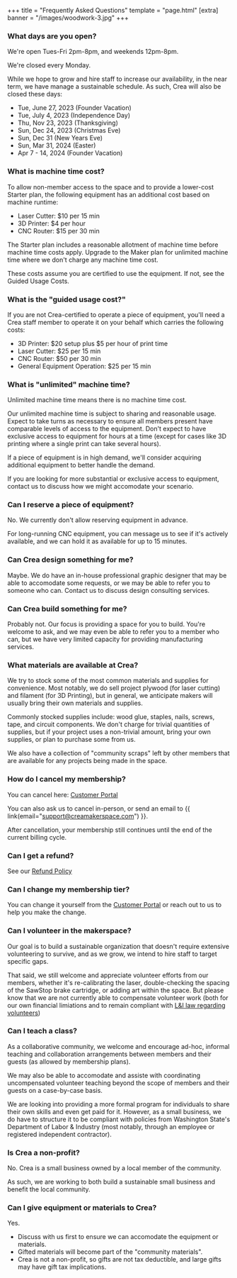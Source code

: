 +++
title = "Frequently Asked Questions"
template = "page.html"
[extra]
banner = "/images/woodwork-3.jpg"
+++

### What days are you open?

We're open Tues-Fri 2pm-8pm, and weekends 12pm-8pm.

We're closed every Monday.

While we hope to grow and hire staff to increase our availability, in the near term,
we have manage a sustainable schedule. As such, Crea will also be closed these days:

- Tue, June 27, 2023 (Founder Vacation)
- Tue, July 4, 2023 (Independence Day)
- Thu, Nov 23, 2023 (Thanksgiving)
- Sun, Dec 24, 2023 (Christmas Eve)
- Sun, Dec 31 (New Years Eve)
- Sun, Mar 31, 2024 (Easter)
- Apr 7 - 14, 2024 (Founder Vacation)

### What is machine time cost?

To allow non-member access to the space and to provide a lower-cost Starter plan, the following equipment has an additional cost based on machine runtime:

- Laser Cutter: $10 per 15 min
- 3D Printer: $4 per hour
- CNC Router: $15 per 30 min
 
The Starter plan includes a reasonable allotment of machine time before machine time costs apply. Upgrade to the Maker plan for unlimited machine time where we don't charge any machine time cost.

These costs assume you are certified to use the equipment. If not, see the Guided Usage Costs.

### What is the "guided usage cost?"

If you are not Crea-certified to operate a piece of equipment, you'll need a Crea staff member to operate it on your behalf which carries the following costs:

- 3D Printer: $20 setup plus $5 per hour of print time
- Laser Cutter: $25 per 15 min
- CNC Router: $50 per 30 min
- General Equipment Operation: $25 per 15 min

### What is "unlimited" machine time?

Unlimited machine time means there is no machine time cost.

Our unlimited machine time is subject to sharing and reasonable usage. Expect to take turns as necessary to ensure all members present have comparable levels of access to the equipment. Don't expect to have exclusive access to equipment for hours at a time (except for cases like 3D printing where a single print can take several hours).

If a piece of equipment is in high demand, we'll consider acquiring additional equipment to better handle the demand.

If you are looking for more substantial or exclusive access to equipment, contact us to discuss how we might accomodate your scenario.

### Can I reserve a piece of equipment?

No. We currently don't allow reserving equipment in advance.

For long-running CNC equipment, you can message us to see if it's actively available, and we can hold it as available for up to 15 minutes.

### Can Crea design something for me?

Maybe. We do have an in-house professional graphic designer that may be able to accomodate some requests, or we may be able to refer you to someone who can. Contact us to discuss design consulting services.

### Can Crea build something for me?

Probably not. Our focus is providing a space for you to build. You're welcome to ask, and we may even be able to refer you to a member who can, but we have very limited capacity for providing manufacturing services.

### What materials are available at Crea?

We try to stock some of the most common materials and supplies for convenience. Most notably, we do sell project plywood (for laser cutting) and filament (for 3D Printing), but in general, we anticipate makers will usually bring their own materials and supplies.

Commonly stocked supplies include: wood glue, staples, nails, screws, tape, and circuit components. We don't charge for trivial quantities of supplies, but if your project uses a non-trivial amount, bring your own supplies, or plan to purchase some from us.

We also have a collection of "community scraps" left by other members that are available for any projects being made in the space.

### How do I cancel my membership?

You can cancel here: [Customer Portal](https://billing.stripe.com/p/login/4gw2aJasm65hgUw000)

You can also ask us to cancel in-person, or send an email to {{ link(email="support@creamakerspace.com") }}.

After cancellation, your membership still continues until the end of the current billing cycle.


### Can I get a refund?

See our [Refund Policy](http://localhost:1111/policies#refund-policy)

### Can I change my membership tier?

You can change it yourself from the [Customer Portal](https://billing.stripe.com/p/login/4gw2aJasm65hgUw000)
or reach out to us to help you make the change.

### Can I volunteer in the makerspace?

Our goal is to build a sustainable organization that doesn't require extensive volunteering to survive, and as we grow, we intend to hire staff to target specific gaps.

That said, we still welcome and appreciate volunteer efforts from our members, whether it's re-calibrating the laser, double-checking the spacing of the SawStop brake cartridge, or adding art within the space. But please know that we are not currently able to compensate volunteer work (both for our own financial limiations and to remain compliant with [L&I law regarding volunteers](https://www.lni.wa.gov/insurance/insurance-requirements/volunteers/))

### Can I teach a class?

As a collaborative community, we welcome and encourage ad-hoc, informal teaching and collaboration arrangements between members and their guests (as allowed by membership plans).

We may also be able to accomodate and assiste with coordinating uncompensated volunteer teaching beyond the scope of members and their guests on a case-by-case basis.

We are looking into providing a more formal program for individuals to share their own skills and even get paid for it. However, as a small business, we do have to structure it to be compliant with policies from Washington State's Department of Labor & Industry (most notably, through an employee or registered independent contractor).

### Is Crea a non-profit?

No. Crea is a small business owned by a local member of the community.

As such, we are working to both build a sustainable small business
and benefit the local community.

### Can I give equipment or materials to Crea?

Yes.

- Discuss with us first to ensure we can accomodate the equipment or materials.
- Gifted materials will become part of the "community materials".
- Crea is not a non-profit, so gifts are not tax deductible, and large gifts may have gift tax implications. 